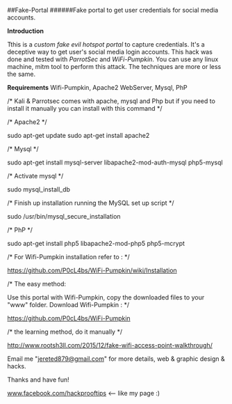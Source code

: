 ##Fake-Portal 
######Fake portal to get user credentials for social media accounts.

**Introduction**

Tthis is a *custom fake evil hotspot portal* to capture credentials. It's a deceptive way to get user's social media login accounts. This hack was done and tested with *ParrotSec* and *WiFi-Pumpkin*. You can use any linux machine, mitm tool to perform this attack. The techniques are more or less the same. 


**Requirements**
Wifi-Pumpkin, Apache2 WebServer, Mysql, PhP

/* Kali & Parrotsec comes with apache, mysql and Php but if you need to install
it manually you can install with this command */

/* Apache2 */

sudo apt-get update
sudo apt-get install apache2

/* Mysql */

sudo apt-get install mysql-server libapache2-mod-auth-mysql php5-mysql

/* Activate mysql */

sudo mysql_install_db
 
/* Finish up installation running the MySQL set up script */

sudo /usr/bin/mysql_secure_installation
 
/* PhP */

sudo apt-get install php5 libapache2-mod-php5 php5-mcrypt


/* For Wifi-Pumpkin installation refer to : */

https://github.com/P0cL4bs/WiFi-Pumpkin/wiki/Installation 


/* The easy method: 

Use this portal with Wifi-Pumpkin, copy the downloaded files to your "www" folder. Download Wifi-Pumpkin : */

https://github.com/P0cL4bs/WiFi-Pumpkin



/* the learning method, do it manually */

http://www.rootsh3ll.com/2015/12/fake-wifi-access-point-walkthrough/



Email me "jereted879@gmail.com" for more details, web & graphic design & hacks. 
 


Thanks and have fun!

www.facebook.com/hackprooftips <-- like my page :)



